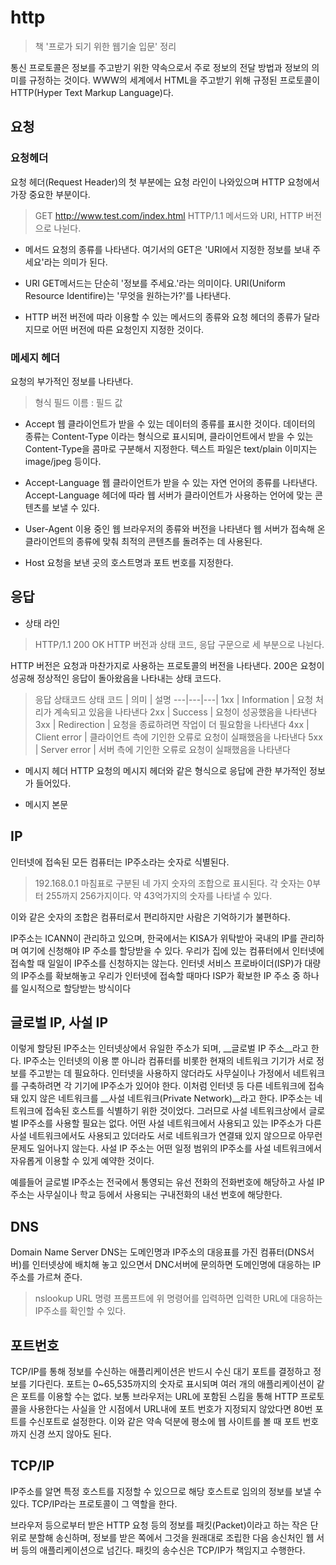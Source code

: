 http
===
> 책 '프로가 되기 위한 웹기술 입문' 정리

통신 프로토콜은 정보를 주고받기 위한 약속으로서 주로 정보의 전달 방법과 정보의 의미를 규정하는 것이다.
WWW의 세계에서 HTML을 주고받기 위해 규정된 프로토콜이 HTTP(Hyper Text Markup Language)다.

## 요청

### 요청헤더
요청 헤더(Request Header)의 첫 부분에는 요청 라인이 나와있으며 HTTP 요청에서 가장 중요한 부분이다.

> GET http://www.test.com/index.html HTTP/1.1
메서드와 URI, HTTP 버전으로 나뉜다.

 - 메서드
 요청의 종류를 나타낸다. 여기서의 GET은 'URI에서 지정한 정보를 보내 주세요'라는 의미가 된다.

 - URI
 GET메서드는 단순히 '정보를 주세요.'라는 의미이다. URI(Uniform Resource Identifire)는 '무엇을 원하는가?'를 나타낸다.

 - HTTP 버전
 버전에 따라 이용할 수 있는 메서드의 종류와 요청 헤더의 종류가 달라지므로 어떤 버전에 따른 요청인지 지정한 것이다.

 ### 메세지 헤더
 요청의 부가적인 정보를 나타낸다.

 >형식
> 필드 이름 : 필드 값

- Accept
웹 클라이언트가 받을 수 있는 데이터의 종류를 표시한 것이다.
데이터의 종류는 Content-Type 이라는 형식으로 표시되며, 클라이언트에서 받을 수 있는 Content-Type을 콤마로 구분해서 지정한다.
텍스트 파일은 text/plain 이미지는 image/jpeg 등이다.

- Accept-Language
웹 클라이언트가 받을 수 있는 자연 언어의 종류를 나타낸다. Accept-Language 헤더에 따라 웹 서버가 클라이언트가 사용하는 언어에 맞는 콘텐츠를 보낼 수 있다.

- User-Agent
이용 중인 웹 브라우저의 종류와 버전을 나타낸다
웹 서버가 접속해 온 클라이언트의 종류에 맞춰 최적의 콘텐츠를 돌려주는 데 사용된다.

- Host
요청을 보낸 곳의 호스트명과 포트 번호를 지정한다.

## 응답

- 상태 라인

>HTTP/1.1 200 OK
HTTP 버전과 상태 코드, 응답 구문으로 세 부분으로 나뉜다.

HTTP 버전은 요청과 마찬가지로 사용하는 프로토콜의 버전을 나타낸다. 200은 요청이 성공해 정상적인 응답이 돌아왔음을 나타내는 상태 코드다.

> 응답 상태코드
상태 코드 | 의미 | 설명
---|---|---|
1xx | Information | 요청 처리가 계속되고 있음을 나타낸다
2xx | Success | 요청이 성공했음을 나타낸다
3xx | Redirection | 요청을 종료하려면 작업이 더 필요함을 나타낸다
4xx | Client error | 클라이언트 측에 기인한 오류로 요청이 실패했음을 나타낸다
5xx | Server error | 서버 측에 기인한 오류로 요청이 실패했음을 나타낸다

- 메시지 헤더
HTTP 요청의 메시지 헤더와 같은 형식으로 응답에 관한 부가적인 정보가 들어있다.

- 메시지 본문

## IP
인터넷에 접속된 모든 컴퓨터는 IP주소라는 숫자로 식별된다.
> 192.168.0.1
마침표로 구분된 네 가지 숫자의 조합으로 표시된다. 각 숫자는 0부터 255까지 256가지이다.
약 43억가지의 숫자를 나타낼 수 있다.

이와 같은 숫자의 조합은 컴퓨터로서 편리하지만 사람은 기억하기가 불편하다.

IP주소는 ICANN이 관리하고 있으며, 한국에서는 KISA가 위탁받아 국내의 IP를 관리하며 여기에 신청해야 IP 주소를 할당받을 수 있다.
우리가 집에 있는 컴퓨터에서 인터넷에 접속할 때 일일이 IP주소를 신청하지는 않는다.
인터넷 서비스 프로바이더(ISP)가 대량의 IP주소를 확보해놓고 우리가 인터넷에 접속할 때마다 ISP가 확보한 IP 주소 중 하나를 일시적으로 할당받는 방식이다

## 글로벌 IP, 사설 IP
이렇게 할당된 IP주소는 인터넷상에서 유일한 주소가 되며, __글로벌 IP 주소__라고 한다.
IP주소는 인터넷의 이용 뿐 아니라 컴퓨터를 비롯한 현재의 네트워크 기기가 서로 정보를 주고받는 데 필요하다.
인터넷을 사용하지 않더라도 사무실이나 가정에서 네트워크를 구축하려면 각 기기에 IP주소가 있어야 한다.
이처럼 인터넷 등 다른 네트워크에 접속돼 있지 않은 네트워크를 __사설 네트워크(Private Network)__라고 한다.
IP주소는 네트워크에 접속된 호스트를 식별하기 위한 것이었다. 그러므로 사설 네트워크상에서 글로벌 IP주소를 사용할 필요는 없다.
어떤 사설 네트워크에서 사용되고 있는 IP주소가 다른 사설 네트워크에서도 사용되고 있더라도 서로 네트워크가 연결돼 있지 않으므로 아무런 문제도 일어나지 않는다.
사설 IP 주소는 어떤 일정 범위의 IP주소를 사설 네트워크에서 자유롭게 이용할 수 있게 예약한 것이다.

예를들어 글로벌 IP주소는 전국에서 통영되는 유선 전화의 전화번호에 해당하고 사설 IP주소는 사무실이나 학교 등에서 사용되는 구내전화의 내선 번호에 해당한다.

## DNS
Domain Name Server
DNS는 도메인명과 IP주소의 대응표를 가진 컴퓨터(DNS서버)를 인터넷상에 배치해 놓고 있으면서 DNC서버에 문의하면 도메인명에 대응하는 IP주소를 가르쳐 준다.

>nslookup URL
명령 프롬프트에 위 명령어를 입력하면 
입력한 URL에 대응하는 IP주소를 확인할 수 있다.

## 포트번호
TCP/IP를 통해 정보를 수신하는 애플리케이션은 반드시 수신 대기 포트를 결정하고 정보를 기다린다.
포트는 0~65,535까지의 숫자로 표시되며 여러 개의 애플리케이션이 같은 포트를 이용할 수는 없다.
보통 브라우저는 URL에 포함된 스킴을 통해 HTTP 프로토콜을 사용한다는 사실을 안 시점에서 URL내에 포트 번호가 지정되지 않았다면 80번 포트를 수신포트로 설정한다.
이와 같은 약속 덕분에 평소에 웹 사이트를 볼 때 포트 번호까지 신경 쓰지 않아도 된다.


## TCP/IP
IP주소를 알면 특정 호스트를 지정할 수 있으므로 해당 호스트로 임의의 정보를 보낼 수 있다. TCP/IP라는 프로토콜이 그 역할을 한다.

브라우저 등으로부터 받은  HTTP 요청 등의 정보를 패킷(Packet)이라고 하는 작은 단위로 분할해 송신하며, 정보를 받은 쪽에서 그것을 원래대로 조립한 다음 송신처인 웹 서버 등의 애플리케이션으로 넘긴다.
패킷의 송수신은 TCP/IP가 책임지고 수행한다.

